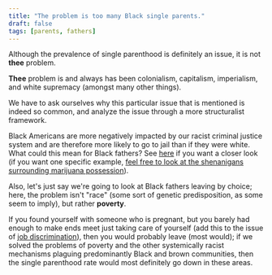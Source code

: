 ```yaml
---
title: "The problem is too many Black single parents."
draft: false
tags: [parents, fathers]
---
```


Although the prevalence of single parenthood is definitely an issue, it is not **thee** problem.  
  
**Thee** problem is and always has been colonialism, capitalism, imperialism, and white supremacy (amongst many other things).  
  
We have to ask ourselves why this particular issue that is mentioned is indeed so common, and analyze the issue through a more structuralist framework.  
  
Black Americans are more negatively impacted by our racist criminal justice system and are therefore more likely to go to jail than if they were white. What could this mean for Black fathers? See [here](https://www.ussc.gov/sites/default/files/pdf/research-and-publications/research-publications/2017/20171114_Demographics.pdf) if you want a closer look (if you want one specific example, [feel free to look at the shenanigans surrounding marijuana possession](https://www.aclu.org/files/assets/aclu-thewaronmarijuana-rel2.pdf)).  
  
Also, let's just say we're going to look at Black fathers leaving by choice; here, the problem isn't "race" (some sort of genetic predisposition, as some seem to imply), but rather **poverty**.  
  
If you found yourself with someone who is pregnant, but you barely had enough to make ends meet just taking care of yourself (add this to the issue of [job discrimination](https://hbr.org/2017/10/hiring-discrimination-against-black-americans-hasnt-declined-in-25-years)), then you would probably leave (most would); if we solved the problems of poverty and the other systemically racist mechanisms plaguing predominantly Black and brown communities, then the single parenthood rate would most definitely go down in these areas.

